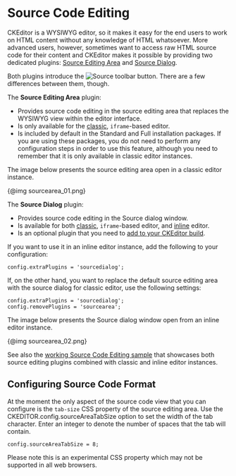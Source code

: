 # Source Code Editing

CKEditor is a WYSIWYG editor, so it makes it easy for the end users to work on HTML content without any knowledge of HTML whatsoever. More advanced users, however, sometimes want to access raw HTML source code for their content and CKEditor makes it possible by providing two dedicated plugins: [Source Editing Area](http://ckeditor.com/addon/sourcearea) and [Source Dialog](http://ckeditor.com/addon/sourcedialog).

Both plugins introduce the <img src="guides/dev_sourcearea/sourcearea_03.png" alt="Source"> toolbar button. There are a few differences between them, though.

The **Source Editing Area** plugin:

* Provides source code editing in the source editing area that replaces the WYSIWYG view within the editor interface.
* Is only available for the [classic](#!/guide/dev_framed), `iframe`-based editor.
* Is included by default in the Standard and Full installation packages. If you are using these packages, you do not need to perform any configuration steps in order to use this feature, although you need to remember that it is only available in classic editor instances.

The image below presents the source editing area open in a classic editor instance.

{@img sourcearea_01.png}

The **Source Dialog** plugin:

* Provides source code editing in the Source dialog window.
* Is available for both [classic](#!/guide/dev_framed), `iframe`-based editor, and [inline](#!/guide/dev_inline) editor.
* Is an optional plugin that you need to [add to your CKEditor build](#!/guide/dev_plugins).

If you want to use it in an inline editor instance, add the following to your configuration:

	config.extraPlugins = 'sourcedialog';
	
If, on the other hand, you want to replace the default source editing area with the source dialog for classic editor, use the following settings:

	config.extraPlugins = 'sourcedialog';
	config.removePlugins = 'sourcearea';

The image below presents the Source dialog window open from an inline editor instance.

{@img sourcearea_02.png}

See also the [working Source Code Editing sample](../samples/sourcearea.html) that showcases both source editing plugins combined with classic and inline editor instances.

## Configuring Source Code Format

At the moment the only aspect of the source code view that you can configure is the `tab-size` CSS property of the source editing area. Use the CKEDITOR.config.sourceAreaTabSize option to set the width of the tab character. Enter an integer 
to denote the number of spaces that the tab will contain.

	config.sourceAreaTabSize = 8;
	
Please note this is an experimental CSS property which may not be supported in all web browsers.	
